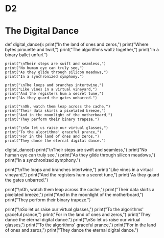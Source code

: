 # D2
# The Digital Dance

def digital_dance():
    print("In the land of ones and zeros,")
    print("Where bytes pirouette and twirl,")
    print("The algorithms waltz together,")
    print("In a binary ballet unfurl.")

    print("\nTheir steps are swift and seamless,")
    print("No human eye can truly see,")
    print("As they glide through silicon meadows,")
    print("In a synchronized symphony.")

    print("\nThe loops and branches intertwine,")
    print("Like vines in a virtual vineyard,")
    print("And the registers hum a secret tune,")
    print("As they guard the gates unbarred.")

    print("\nOh, watch them leap across the cache,")
    print("Their data skirts a pixelated breeze,")
    print("And in the moonlight of the motherboard,")
    print("They perform their binary trapeze.")

    print("\nSo let us raise our virtual glasses,")
    print("To the algorithms' graceful prance,")
    print("For in the land of ones and zeros,")
    print("They dance the eternal digital dance.")

digital_dance()
print("\nTheir steps are swift and seamless,")
print("No human eye can truly see,")
print("As they glide through silicon meadows,")
print("In a synchronized symphony.")

print("\nThe loops and branches intertwine,")
print("Like vines in a virtual vineyard,")
print("And the registers hum a secret tune,")
print("As they guard the gates unbarred.")

print("\nOh, watch them leap across the cache,")
print("Their data skirts a pixelated breeze,")
print("And in the moonlight of the motherboard,")
print("They perform their binary trapeze.")

print("\nSo let us raise our virtual glasses,")
print("To the algorithms' graceful prance,")
print("For in the land of ones and zeros,")
print("They dance the eternal digital dance.")
print("\nSo let us raise our virtual glasses,")
print("To the algorithms' graceful prance,")
print("For in the land of ones and zeros,")
print("They dance the eternal digital dance.")
